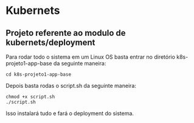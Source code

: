 # Kubernets

## Projeto referente ao modulo de kubernets/deployment

Para rodar todo o sistema em um Linux OS basta entrar no diretório k8s-projeto1-app-base da seguinte maneira:

	cd k8s-projeto1-app-base

Depois basta rodas o script.sh da seguinte maneira:
	
	chmod +x script.sh
	./script.sh

Isso instalará tudo e fará o deployment do sistema.
